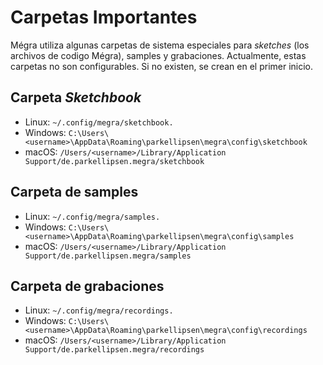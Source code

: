 # Carpetas Importantes

Mégra utiliza algunas carpetas de sistema especiales para *sketches*  (los archivos de codigo Mégra), samples y grabaciones. Actualmente, estas carpetas no son configurables. Si no existen, se crean en el primer inicio.

## Carpeta *Sketchbook*

* Linux: `~/.config/megra/sketchbook.`
* Windows: `C:\Users\<username>\AppData\Roaming\parkellipsen\megra\config\sketchbook`
* macOS: `/Users/<username>/Library/Application Support/de.parkellipsen.megra/sketchbook`

## Carpeta de samples

* Linux: `~/.config/megra/samples.`
* Windows: `C:\Users\<username>\AppData\Roaming\parkellipsen\megra\config\samples`
* macOS: `/Users/<username>/Library/Application Support/de.parkellipsen.megra/samples`

## Carpeta de grabaciones

* Linux: `~/.config/megra/recordings.`
* Windows: `C:\Users\<username>\AppData\Roaming\parkellipsen\megra\config\recordings`
* macOS: `/Users/<username>/Library/Application Support/de.parkellipsen.megra/recordings`

